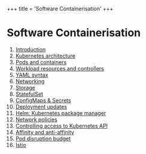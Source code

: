 +++
title = 'Software Containerisation'
+++
# Software Containerisation
1. [Introduction](introduction)
2. [Kubernetes architecture](kubernetes-architecture)
3. [Pods and containers](pods-and-containers)
4. [Workload resources and controllers](workload-resources-and-controllers)
5. [YAML syntax](yaml-syntax)
6. [Networking](networking)
7. [Storage](storage)
8. [StatefulSet](statefulset)
9. [ConfigMaps & Secrets](configmaps-secrets)
10. [Deployment updates](deployment-updates)
11. [Helm: Kubernetes package manager](helm)
12. [Network policies](network-policies)
13. [Controlling access to Kubernetes API](controlling-access-to-kubernetes-api)
14. [Affinity and anti-affinity](affinity-and-anti-affinity)
15. [Pod disruption budget](pod-disruption-budget)
16. [Istio](istio)
